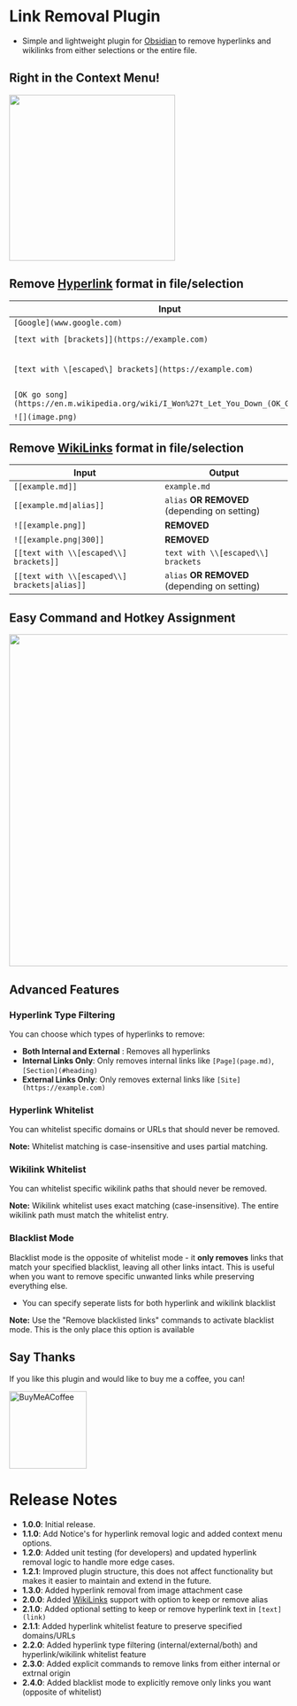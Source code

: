 # Link Removal Plugin

- Simple and lightweight plugin for [Obsidian](https://obsidian.md/) to remove hyperlinks and wikilinks from either selections or the entire file.

## Right in the Context Menu!

<img src="https://github.com/user-attachments/assets/5951f3be-5b33-4fb1-804f-e3715795f262" width="300">

## Remove [Hyperlink](https://www.markdownguide.org/basic-syntax/#links) format in file/selection

| Input                                                                               | Output                           |
| ----------------------------------------------------------------------------------- | -------------------------------- |
| `[Google](www.google.com)`                                                          | `Google`                         |
| `[text with [brackets]](https://example.com)`                                       | `text with [brackets]`           |
| `[text with \[escaped\] brackets](https://example.com)`                             | `text with \[escaped\] brackets` |
| `[OK go song](https://en.m.wikipedia.org/wiki/I_Won%27t_Let_You_Down_(OK_Go_song))` | `OK go song`                     |
| `![](image.png)`                                                                    | **REMOVED**                      |


## Remove [WikiLinks](https://help.obsidian.md/links#Link+to+a+file) format in file/selection

| Input                                         | Output                                            |
| --------------------------------------------- | ------------------------------------------------- |
| `[[example.md]]`                              | `example.md`                                      |
| `[[example.md\|alias]]`                       | `alias` **OR** **REMOVED** (depending on setting) |
| `![[example.png]]`                            | **REMOVED**                                       |
| `![[example.png\|300]]`                       | **REMOVED**                                       |
| `[[text with \\[escaped\\] brackets]]`        | `text with \\[escaped\\] brackets`                |
| `[[text with \\[escaped\\] brackets\|alias]]` | `alias` **OR** **REMOVED** (depending on setting) |


## Easy Command and Hotkey Assignment

<img src="https://github.com/user-attachments/assets/e57d8f80-8d96-43e2-b627-5a0cbbfe3c84" width="600">

## Advanced Features

### Hyperlink Type Filtering
You can choose which types of hyperlinks to remove:
- **Both Internal and External** : Removes all hyperlinks
- **Internal Links Only**: Only removes internal links like `[Page](page.md)`, `[Section](#heading)`
- **External Links Only**: Only removes external links like `[Site](https://example.com)`

### Hyperlink Whitelist
You can whitelist specific domains or URLs that should never be removed.

**Note:** Whitelist matching is case-insensitive and uses partial matching.

### Wikilink Whitelist
You can whitelist specific wikilink paths that should never be removed.

**Note:** Wikilink whitelist uses exact matching (case-insensitive). The entire wikilink path must match the whitelist entry.

### Blacklist Mode
Blacklist mode is the opposite of whitelist mode - it **only removes** links that match your specified blacklist, leaving all other links intact. This is useful when you want to remove specific unwanted links while preserving everything else.

- You can specify seperate lists for both hyperlink and wikilink blacklist

**Note:** Use the "Remove blacklisted links" commands to activate blacklist mode. This is the only place this option is available

## Say Thanks

If you like this plugin and would like to buy me a coffee, you can!

[<img src="https://cdn.buymeacoffee.com/buttons/v2/default-violet.png" alt="BuyMeACoffee" width="140">](https://buymeacoffee.com/danielagafonov)

# Release Notes

- **1.0.0**: Initial release.
- **1.1.0**: Add Notice's for hyperlink removal logic and added context menu options.
- **1.2.0**: Added unit testing (for developers) and updated hyperlink removal logic to handle more edge cases.
- **1.2.1**: Improved plugin structure, this does not affect functionality but makes it easier to maintain and extend in the future.
- **1.3.0**: Added hyperlink removal from image attachment case
- **2.0.0**: Added [WikiLinks](https://help.obsidian.md/links#Link+to+a+file) support with option to keep or remove alias
- **2.1.0**: Added optional setting to keep or remove hyperlink text in `[text](link)`
- **2.1.1**: Added hyperlink whitelist feature to preserve specified domains/URLs
- **2.2.0**: Added hyperlink type filtering (internal/external/both) and hyperlink/wikilink whitelist feature
- **2.3.0**: Added explicit commands to remove links from either internal or extrnal origin
- **2.4.0**: Added blacklist mode to explicitly remove only links you want (opposite of whitelist)
